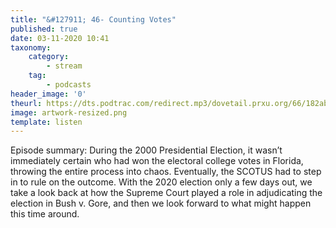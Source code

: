 ```yaml
---
title: "&#127911; 46- Counting Votes"
published: true
date: 03-11-2020 10:41
taxonomy:
    category:
        - stream
    tag:
        - podcasts
header_image: '0'
theurl: https://dts.podtrac.com/redirect.mp3/dovetail.prxu.org/66/182aba46-d7db-4bf9-82b0-028d02c24cef/TCL_46_VOTE_COUNTING_pt01.mp3
image: artwork-resized.png
template: listen
--- 
```

Episode summary: During the 2000 Presidential Election, it wasn’t immediately certain who had won the electoral college votes in Florida, throwing the entire process into chaos. Eventually, the SCOTUS had to step in to rule on the outcome. With the 2020 election only a few days out, we take a look back at how the Supreme Court played a role in adjudicating the election in Bush v. Gore, and then we look forward to what might happen this time around.
